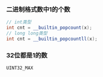 ### 二进制格式数中1的个数
```c++
// int类型
int cnt = __builtin_popcount(x);
// long long类型
int cnt = __builtin_popcountll(x);
```

### 32位都是1的数
```c++
UINT32_MAX
```